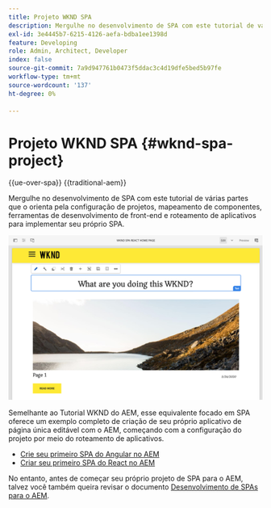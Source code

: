 ```yaml
---
title: Projeto WKND SPA
description: Mergulhe no desenvolvimento de SPA com este tutorial de várias partes que o orienta pela configuração de projetos, mapeamento de componentes, ferramentas de desenvolvimento de front-end e roteamento de aplicativos para implementar seu próprio SPA usando o React e o Angular.
exl-id: 3e4445b7-6215-4126-aefa-bdba1ee1398d
feature: Developing
role: Admin, Architect, Developer
index: false
source-git-commit: 7a9d947761b0473f5ddac3c4d19dfe5bed5b97fe
workflow-type: tm+mt
source-wordcount: '137'
ht-degree: 0%

---
```



# Projeto WKND SPA {#wknd-spa-project}

{{ue-over-spa}}
{{traditional-aem}}

Mergulhe no desenvolvimento de SPA com este tutorial de várias partes que o orienta pela configuração de projetos, mapeamento de componentes, ferramentas de desenvolvimento de front-end e roteamento de aplicativos para implementar seu próprio SPA.

![Projeto WKND SPA](assets/wknd-spa-project.png)

Semelhante ao Tutorial WKND do AEM, esse equivalente focado em SPA oferece um exemplo completo de criação de seu próprio aplicativo de página única editável com o AEM, começando com a configuração do projeto por meio do roteamento de aplicativos.

* [Crie seu primeiro SPA do Angular no AEM](https://experienceleague.adobe.com/docs/experience-manager-learn/getting-started-with-aem-headless/spa-editor/angular/overview.html?lang=pt-BR)
* [Criar seu primeiro SPA do React no AEM](https://experienceleague.adobe.com/docs/experience-manager-learn/getting-started-with-aem-headless/spa-editor/react/overview.html?lang=pt-BR)

No entanto, antes de começar seu próprio projeto de SPA para o AEM, talvez você também queira revisar o documento [Desenvolvimento de SPAs para o AEM](developing.md).
